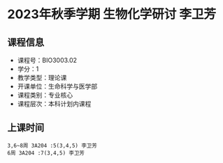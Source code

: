 # 2023年秋季学期 生物化学研讨 李卫芳






## 课程信息

- 课程号：BIO3003.02
- 学分：1
- 教学类型：理论课
- 开课单位：生命科学与医学部
- 课程类别：专业核心
- 课程层次：本科计划内课程

## 上课时间

```
3,6~8周 3A204 :5(3,4,5) 李卫芳
6周 3A204 :7(3,4,5) 李卫芳
```


